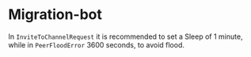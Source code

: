# Migration-bot
In `InviteToChannelRequest` it is recommended to set a Sleep of 1 minute, while in `PeerFloodError` 3600 seconds, to avoid flood.
